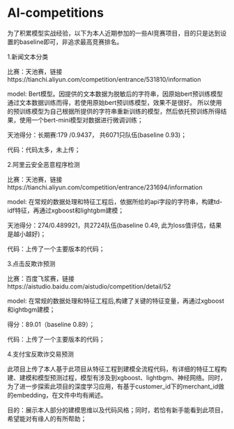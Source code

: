 # AI-competitions

为了积累模型实战经验，以下为本人近期参加的一些AI竞赛项目，目的只是达到设置的baseline即可，非追求最高竞赛排名。

1.新闻文本分类

比赛：天池赛，链接https://tianchi.aliyun.com/competition/entrance/531810/information

model: Bert模型。因提供的文本数据为脱敏后的字符串，因原始bert预训练模型通过文本数据训练而得，若使用原始bert预训练模型，效果不是很好。
       所以使用的预训练模型为自己根据所提供的字符串重新训练的模型，然后依托预训练所得结果，使用一个bert-mini模型对数据进行微调训练；
       
天池得分：长期赛:179 /0.9437， 共6071只队伍(baseline 0.93)；

代码：代码太多，未上传；



2.阿里云安全恶意程序检测

比赛：天池赛，链接https://tianchi.aliyun.com/competition/entrance/231694/information

model: 在常规的数据处理和特征工程后，依据所给的api字段的字符串，构建td-idf特征，再通过xgboost和lightgbm建模；

天池得分：274/0.489921，共2724队伍(baseline 0.49, 此为loss值评估，结果是越小越好)；

代码：上传了一个主要版本的代码；



3.点击反欺诈预测

比赛：百度飞浆赛，链接https://aistudio.baidu.com/aistudio/competition/detail/52

model: 在常规的数据处理和特征工程后,构建了关键的特征变量，再通过xgboost和ightbgm建模；

得分：89.01（baseline 0.89）；

代码：上传了一个主要版本的代码；


4.支付宝反欺诈交易预测

此项目上传了本人基于此项目从特征工程到建模全流程代码，有详细的特征工程构建、建模和模型预测过程，模型有涉及到xgboost、lightbgm、神经网络。同时，为了进一步探索此项目的深度学习应用，有基于customer_id下的merchant_id做的embedding，在文件中均有阐述。

目的：展示本人部分的建模思维以及代码风格；同时，若恰有新手能看到此项目，希望能对有缘人的有所帮助；

